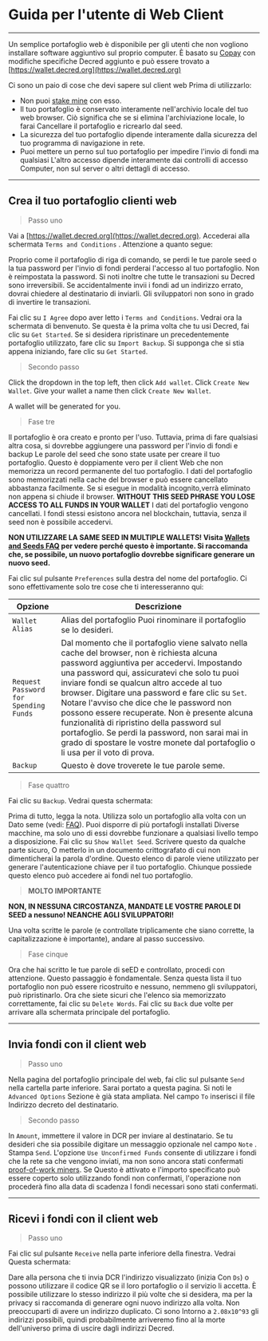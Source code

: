 # <i class="fa fa-firefox"></i> Guida per l'utente di Web Client

---

Un semplice portafoglio web è disponibile per gli utenti che non vogliono installare software aggiuntivo sul proprio computer. È basato su
[Copay](https://github.com/bitpay/copay) con modifiche specifiche Decred aggiunto e può essere trovato a
[https://wallet.decred.org](https://wallet.decred.org)

Ci sono un paio di cose che devi sapere sul client web
Prima di utilizzarlo:

* Non puoi
  [stake mine](/mining/proof-of-stake.md)
  con esso.
* Il tuo portafoglio è conservato interamente nell'archivio locale del tuo web
  browser. Ciò significa che se si elimina l'archiviazione locale, lo farai
  Cancellare il portafoglio e ricrearlo dal seed.
* La sicurezza del tuo portafoglio dipende interamente dalla sicurezza del tuo
  programma di navigazione in rete.
* Puoi mettere un perno sul tuo portafoglio per impedire l'invio di fondi ma qualsiasi
  L'altro accesso dipende interamente dai controlli di accesso
  Computer, non sul server o altri dettagli di accesso.

---

## <i class="fa fa-plus-circle"></i> Crea il tuo portafoglio clienti web

> Passo uno

Vai a [https://wallet.decred.org](https://wallet.decred.org). Accederai  alla schermata `Terms and Conditions` . Attenzione a quanto segue:

Proprio come il portafoglio di riga di comando, se perdi le tue parole seed o la tua password per l'invio di fondi perderai l'accesso al tuo portafoglio. 
Non è reimpostata la password. Si noti inoltre che tutte le transazioni su Decred sono irreversibili. Se accidentalmente invii i fondi ad un indirizzo errato, dovrai chiedere al destinatario di inviarli. 
Gli sviluppatori non sono in grado di invertire le transazioni.

Fai clic su `I Agree` dopo aver letto i `Terms and Conditions`. Vedrai ora la schermata di benvenuto. Se questa è la prima volta che tu usi Decred, fai clic su `Get Started`. Se si desidera ripristinare un precedentemente  portafoglio utilizzato, fare clic su `Import Backup`. Si supponga che si stia appena iniziando, fare clic su `Get Started`.

> Secondo passo

Click the dropdown in the top left, then click `Add wallet`. Click
`Create New Wallet`. Give your wallet a name then click `Create New Wallet`.

A wallet will be generated for you.


> Fase tre

Il portafoglio è ora creato e pronto per l'uso. Tuttavia, prima di fare qualsiasi altra cosa, si dovrebbe aggiungere una password per l'invio di fondi e backup
Le parole del seed che sono state usate per creare il tuo portafoglio. Questo è doppiamente vero per il client Web che non memorizza un record permanente del tuo portafoglio. I dati del portafoglio sono memorizzati nella cache del browser e
può essere cancellato abbastanza facilmente. Se si esegue in modalità incognito,verrà eliminato non appena si chiude il browser. **WITHOUT THIS
SEED PHRASE YOU LOSE ACCESS TO ALL FUNDS IN YOUR WALLET** I dati del portafoglio vengono cancellati. I fondi stessi esistono ancora nel blockchain, tuttavia, senza il seed non è possibile accedervi.

<i class="fa fa-exclamation-triangle"></i> **NON UTILIZZARE LA SAME SEED IN MULTIPLE WALLETS! Visita [Wallets and Seeds FAQ](/faq/wallets-and-seeds.md#3-can-i-run-multiple-wallets) per vedere perché questo è importante. Si raccomanda che, se possibile, un nuovo portafoglio dovrebbe significare generare un nuovo seed.** 

Fai clic sul pulsante `Preferences` sulla destra  del nome del portafoglio. Ci sono effettivamente solo tre cose che ti interesseranno qui:

Opzione                                | Descrizione
---                                   | ---
`Wallet Alias`                        | Alias ​​del portafoglio Puoi rinominare il portafoglio se lo desideri.
`Request Password for Spending Funds` | Dal momento che il portafoglio viene salvato nella cache del browser, non è richiesta alcuna password aggiuntiva per accedervi. Impostando una password qui, assicuratevi che solo tu puoi inviare fondi se qualcun altro accede al tuo browser. Digitare una password e fare clic su `Set`. Notare l'avviso che dice che le password non possono essere recuperate. Non è presente alcuna funzionalità di ripristino della password sul portafoglio. Se perdi la password, non sarai mai in grado di spostare le vostre monete dal portafoglio o li usa per il voto di prova.
`Backup`                              | Questo è dove troverete le tue parole seme.

> Fase quattro

Fai clic su `Backup`. Vedrai questa schermata:

Prima di tutto, legga la nota. Utilizza solo un portafoglio alla volta con un
Dato seme (vedi: [FAQ](#)). Puoi disporre di più portafogli installati
Diverse macchine, ma solo uno di essi dovrebbe funzionare a qualsiasi livello
tempo a disposizione. Fai clic su `Show Wallet Seed`. Scrivere questo da qualche parte sicuro,
O metterlo in un documento crittografato di cui non dimenticherai la parola d'ordine. Questo elenco di parole viene utilizzato per generare l'autenticazione chiave per il tuo portafoglio. Chiunque possiede questo elenco può accedere ai fondi nel tuo portafoglio.

> **MOLTO IMPORTANTE**

**NON, IN NESSUNA CIRCOSTANZA, MANDATE LE VOSTRE PAROLE DI SEED a nessuno! NEANCHE AGLI SVILUPPATORI!**

Una volta scritte le parole (e controllate triplicamente che siano corrette, la capitalizzazione è importante), andare al passo successivo.

> Fase cinque

Ora che hai scritto le tue parole di seED e controllato, procedi con attenzione. Questo passaggio è fondamentale. Senza questa lista il tuo portafoglio non può essere ricostruito e nessuno, nemmeno gli sviluppatori, può ripristinarlo. Ora che siete sicuri che l'elenco sia memorizzato correttamente, fai clic su
`Delete Words`. Fai clic su `Back` due volte per arrivare alla schermata principale del portafoglio.

---

## <i class="fa fa-long-arrow-right"></i> Invia fondi con il client web 

> Passo uno

Nella pagina del portafoglio principale del web, fai clic sul pulsante `Send` nella cartella
parte inferiore. Sarai portato a questa pagina. Si noti le `Advanced Options`
Sezione è già stata ampliata. Nel campo `To` inserisci il file
Indirizzo decreto del destinatario.

> Secondo passo

In `Amount`, immettere il valore in DCR per inviare al destinatario. Se tu desideri che sia possibile digitare un messaggio opzionale nel campo `Note` . Stampa
`Send`. L'opzione `Use Unconfirmed Funds` consente di utilizzare i fondi che la rete  sa che vengono inviati, ma non sono ancora stati confermati
[proof-of-work miners](/mining/proof-of-work.md). Se
Questo è attivato e l'importo specificato può essere coperto solo utilizzando fondi non confermati, l'operazione non procederà fino alla data di scadenza
I fondi necessari sono stati confermati.

---

## <i class="fa fa-long-arrow-left"></i> Ricevi i fondi con il client web 

> Passo uno

Fai clic sul pulsante `Receive` nella parte inferiore della finestra. Vedrai
Questa schermata:

Dare alla persona che ti invia DCR l'indirizzo visualizzato (inizia
Con `Ds`) o possono utilizzare il codice QR se il loro portafoglio o il servizio li accetta. È possibile utilizzare lo stesso indirizzo il più volte che si desidera, ma per la privacy si raccomanda di generare ogni nuovo indirizzo alla volta. Non preoccuparti di avere un indirizzo duplicato. Ci sono
Intorno a `2.08x10^93` gli indirizzi possibili, quindi probabilmente arriveremo fino al
la morte dell'universo prima di uscire dagli indirizzi Decred.

